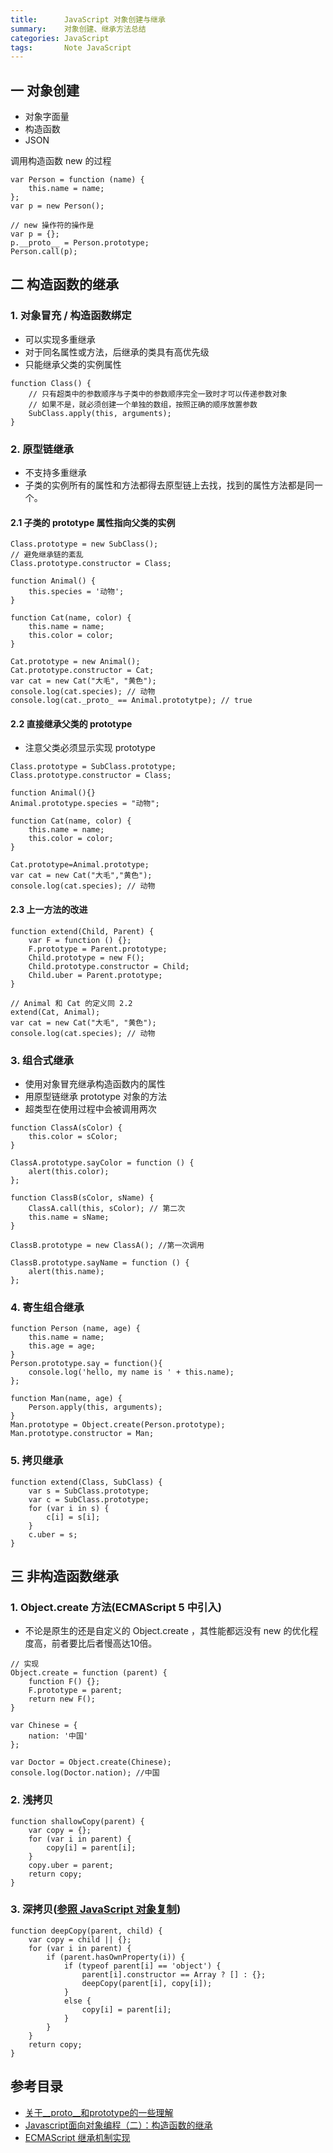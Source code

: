 ```yaml
---
title:      JavaScript 对象创建与继承
summary:    对象创建、继承方法总结
categories: JavaScript
tags:       Note JavaScript
---
```


## 一 对象创建 
- 对象字面量
- 构造函数
- JSON

调用构造函数 new 的过程

```
var Person = function (name) {
    this.name = name;
};
var p = new Person();

// new 操作符的操作是
var p = {};
p.__proto__ = Person.prototype;
Person.call(p);
``` 

## 二 构造函数的继承

### 1. 对象冒充 / 构造函数绑定

- 可以实现多重继承
- 对于同名属性或方法，后继承的类具有高优先级
- 只能继承父类的实例属性

```
function Class() {
	// 只有超类中的参数顺序与子类中的参数顺序完全一致时才可以传递参数对象
	// 如果不是，就必须创建一个单独的数组，按照正确的顺序放置参数
	SubClass.apply(this, arguments);
}
```

### 2. 原型链继承

- 不支持多重继承
- 子类的实例所有的属性和方法都得去原型链上去找，找到的属性方法都是同一个。

#### 2.1 子类的 prototype 属性指向父类的实例
```
Class.prototype = new SubClass();
// 避免继承链的紊乱
Class.prototype.constructor = Class;
```

```
function Animal() {
    this.species = '动物';
}

function Cat(name, color) {
    this.name = name;
    this.color = color;
}

Cat.prototype = new Animal();
Cat.prototype.constructor = Cat;
var cat = new Cat("大毛", "黄色");
console.log(cat.species); // 动物
console.log(cat._proto_ == Animal.prototytpe); // true
```

#### 2.2 直接继承父类的 prototype

- 注意父类必须显示实现 prototype

```
Class.prototype = SubClass.prototype;
Class.prototype.constructor = Class;
```

```
function Animal(){}
Animal.prototype.species = "动物";

function Cat(name, color) {
    this.name = name;
    this.color = color;
}

Cat.prototype=Animal.prototype;
var cat = new Cat("大毛","黄色");
console.log(cat.species); // 动物
```

#### 2.3 上一方法的改进

```
function extend(Child, Parent) {
    var F = function () {};
    F.prototype = Parent.prototype;
    Child.prototype = new F();
    Child.prototype.constructor = Child;
    Child.uber = Parent.prototype;
}
```

```
// Animal 和 Cat 的定义同 2.2
extend(Cat, Animal);
var cat = new Cat("大毛", "黄色");
console.log(cat.species); // 动物
```

### 3. 组合式继承
- 使用对象冒充继承构造函数内的属性
- 用原型链继承 prototype 对象的方法
- 超类型在使用过程中会被调用两次

```
function ClassA(sColor) {
    this.color = sColor;
}

ClassA.prototype.sayColor = function () {
    alert(this.color);
};

function ClassB(sColor, sName) {
    ClassA.call(this, sColor); // 第二次
    this.name = sName;
}

ClassB.prototype = new ClassA(); //第一次调用

ClassB.prototype.sayName = function () {
    alert(this.name);
};
```

### 4. 寄生组合继承

```
function Person (name, age) {
    this.name = name;
    this.age = age;
}
Person.prototype.say = function(){
    console.log('hello, my name is ' + this.name);
};

function Man(name, age) {
    Person.apply(this, arguments);
}
Man.prototype = Object.create(Person.prototype);
Man.prototype.constructor = Man;
```

### 5. 拷贝继承

```
function extend(Class, SubClass) {
    var s = SubClass.prototype;
    var c = SubClass.prototype;
    for (var i in s) {
        c[i] = s[i];
    }
    c.uber = s;
}
```

## 三 非构造函数继承

### 1. Object.create 方法(ECMAScript 5 中引入)

- 不论是原生的还是自定义的 Object.create ，其性能都远没有 new 的优化程度高，前者要比后者慢高达10倍。

```
// 实现
Object.create = function (parent) {
    function F() {};
    F.prototype = parent;
    return new F();
}
```

```
var Chinese = {
    nation: '中国'
};

var Doctor = Object.create(Chinese);
console.log(Doctor.nation); //中国
```

### 2. 浅拷贝

```
function shallowCopy(parent) {
    var copy = {};
    for (var i in parent) {
        copy[i] = parent[i];
    }
    copy.uber = parent;
    return copy;
}
```

### 3. 深拷贝([参照 JavaScript 对象复制](http://bosspan.github.io/note/2016/06/19/object-clone/))

```
function deepCopy(parent, child) {
    var copy = child || {};
    for (var i in parent) {
        if (parent.hasOwnProperty(i)) {
            if (typeof parent[i] == 'object') {
                parent[i].constructor == Array ? [] : {};
                deepCopy(parent[i], copy[i]);
            }
            else {
                copy[i] = parent[i];
            }
        }
    }
    return copy;
}
```

## 参考目录
- [关于__proto__和prototype的一些理解](http://www.cnblogs.com/zzcflying/archive/2012/07/20/2601112.html)
- [Javascript面向对象编程（二）：构造函数的继承](http://www.ruanyifeng.com/blog/2010/05/object-oriented_javascript_inheritance.html)
- [ECMAScript 继承机制实现](http://www.w3school.com.cn/js/pro_js_inheritance_implementing.asp)